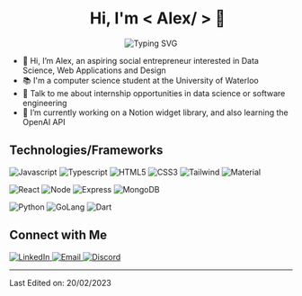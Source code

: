 <div id="user-content-toc" align="center">
  <ul>
    <summary><h1 align="center"> Hi,  I'm < Alex/ > 👋 </h1></summary>
  </ul>
</div>
<p align="center">
	<img src="https://readme-typing-svg.demolab.com? font=Fira+Code&pause=1000&width=435&lines=Self-Taught+Full+Stack+Developer;UWaterloo+Computer+Science+Student;Hackathon+Enthusiast+And+Traveller" alt="Typing SVG" />
</p>

- 👋 Hi, I’m Alex, an aspiring social entrepreneur interested in Data Science, Web Applications and Design
- 📚 I'm a computer science student at the University of Waterloo
- 💬 Talk to me about internship opportunities in data science or software engineering
- 🌱 I’m currently working on a Notion widget library, and also learning the OpenAI API

<h2> Technologies/Frameworks</h2>
<p>
    <img alt="Javascript" src="https://img.shields.io/badge/JavaScript-323330?style=for-the-badge&logo=javascript&logoColor=F7DF1E">
       <img alt="Typescript" src="https://img.shields.io/badge/TypeScript-007ACC?style=for-the-badge&logo=typescript&logoColor=white">
       <img alt="HTML5" src="https://img.shields.io/badge/HTML5-E34F26?style=for-the-badge&logo=html5&logoColor=white">
      <img alt="CSS3" src="https://img.shields.io/badge/CSS3-1572B6?style=for-the-badge&logo=css3&logoColor=white">
      <img alt="Tailwind" src="https://img.shields.io/badge/Tailwind_CSS-38B2AC?style=for-the-badge&logo=tailwind-css&logoColor=white">
      <img alt="Material" src="https://img.shields.io/badge/Material--UI-0081CB?style=for-the-badge&logo=material-ui&logoColor=white">
</p>
<p>
    <img alt="React" src="https://img.shields.io/badge/React-20232A?style=for-the-badge&logo=react&logoColor=61DAFB">
       <img alt="Node" src="https://img.shields.io/badge/Node.js-43853D?style=for-the-badge&logo=node.js&logoColor=white">
       <img alt="Express" src="https://img.shields.io/badge/Express.js-404D59?style=for-the-badge">
      <img alt="MongoDB" src="https://img.shields.io/badge/MongoDB-4EA94B?style=for-the-badge&logo=mongodb&logoColor=white">
</p>
<p>
    <img alt="Python" src="https://img.shields.io/badge/Python-14354C?style=for-the-badge&logo=python&logoColor=white">
       <img alt="GoLang" src="https://img.shields.io/badge/Go-00ADD8?style=for-the-badge&logo=go&logoColor=white">
       <img alt="Dart" src="https://img.shields.io/badge/Dart-0175C2?style=for-the-badge&logo=dart&logoColor=white">
</p>
  
<h2> Connect with Me </h2>
   <a href="https://www.linkedin.com/in/alex-lu04/" target="_blank">
    <img alt="LinkedIn" src="https://img.shields.io/badge/LinkedIn-0077B5?style=for-the-badge&logo=linkedin&logoColor=white">
  </a>   
     <a href="mailto:alex.lu@uwaterloo.ca" target="_blank">
    <img alt="Email" src="https://img.shields.io/badge/Gmail-D14836?style=for-the-badge&logo=gmail&logoColor=white">
  </a>   
  <a href="https://discord.gg/AWfmJ6hE4w" target="_blank">
    <img alt="Discord" src="https://img.shields.io/badge/Discord-7289DA?style=for-the-badge&logo=discord&logoColor=white">
  </a>   
  <br/>
  
----------------------------------------------------------------------

Last Edited on: 20/02/2023
